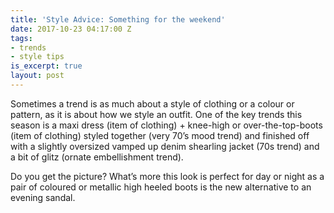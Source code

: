 ```yaml
---
title: 'Style Advice: Something for the weekend'
date: 2017-10-23 04:17:00 Z
tags:
- trends
- style tips
is_excerpt: true
layout: post
---
```


Sometimes a trend is as much about a style of clothing or a colour or pattern, as it is about how we style an outfit. One of the key trends this season is a maxi dress (item of clothing) + knee-high or over-the-top-boots (item of clothing) styled together (very 70’s mood trend) and finished off with a slightly oversized vamped up denim shearling jacket (70s trend) and a bit of glitz (ornate embellishment trend). 


Do you get the picture? What’s more this look is perfect for day or night as a pair of coloured or metallic high heeled boots is the new alternative to an evening sandal.